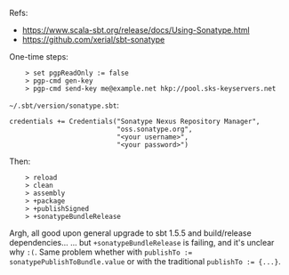 Refs:

- https://www.scala-sbt.org/release/docs/Using-Sonatype.html
- https://github.com/xerial/sbt-sonatype

One-time steps:

        > set pgpReadOnly := false
        > pgp-cmd gen-key
        > pgp-cmd send-key me@example.net hkp://pool.sks-keyservers.net

`~/.sbt/version/sonatype.sbt`:

    credentials += Credentials("Sonatype Nexus Repository Manager",
                               "oss.sonatype.org",
                               "<your username>",
                               "<your password>")

Then:

        > reload
        > clean
        > assembly
        > +package
        > +publishSigned
        > +sonatypeBundleRelease

Argh, all good upon general upgrade to sbt 1.5.5 and build/release dependencies...
... but `+sonatypeBundleRelease` is failing, and it's unclear why `:(`.
Same problem whether with `publishTo := sonatypePublishToBundle.value` or with the traditional `publishTo := {...}`.
